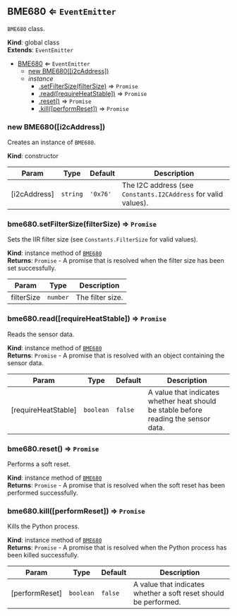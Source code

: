 <a name="BME680"></a>

## BME680 ⇐ <code>EventEmitter</code>
`BME680` class.

**Kind**: global class  
**Extends**: <code>EventEmitter</code>  

* [BME680](#BME680) ⇐ <code>EventEmitter</code>
    * [new BME680([i2cAddress])](#new_BME680)
    * _instance_
        * [.setFilterSize(filterSize)](#BME680+setFilterSize) ⇒ <code>Promise</code>
        * [.read([requireHeatStable])](#BME680+read) ⇒ <code>Promise</code>
        * [.reset()](#BME680+reset) ⇒ <code>Promise</code>
        * [.kill([performReset])](#BME680+kill) ⇒ <code>Promise</code>

<a name="new_BME680"></a>

### new BME680([i2cAddress])
Creates an instance of `BME680`.

**Kind**: constructor

| Param | Type | Default | Description |
| --- | --- | --- | --- |
| [i2cAddress] | <code>string</code> | <code>&#x27;0x76&#x27;</code> | The I2C address (see `Constants.I2CAddress` for valid values). |

<a name="BME680+setFilterSize"></a>

### bme680.setFilterSize(filterSize) ⇒ <code>Promise</code>
Sets the IIR filter size (see `Constants.FilterSize` for valid values).

**Kind**: instance method of [<code>BME680</code>](#BME680)  
**Returns**: <code>Promise</code> - A promise that is resolved when the filter size has been set successfully.  

| Param | Type | Description |
| --- | --- | --- |
| filterSize | <code>number</code> | The filter size. |

<a name="BME680+read"></a>

### bme680.read([requireHeatStable]) ⇒ <code>Promise</code>
Reads the sensor data.

**Kind**: instance method of [<code>BME680</code>](#BME680)  
**Returns**: <code>Promise</code> - A promise that is resolved with an object containing the sensor data.  

| Param | Type | Default | Description |
| --- | --- | --- | --- |
| [requireHeatStable] | <code>boolean</code> | <code>false</code> | A value that indicates whether heat should be stable before reading the sensor data. |

<a name="BME680+reset"></a>

### bme680.reset() ⇒ <code>Promise</code>
Performs a soft reset.

**Kind**: instance method of [<code>BME680</code>](#BME680)  
**Returns**: <code>Promise</code> - A promise that is resolved when the soft reset has been performed successfully.  
<a name="BME680+kill"></a>

### bme680.kill([performReset]) ⇒ <code>Promise</code>
Kills the Python process.

**Kind**: instance method of [<code>BME680</code>](#BME680)  
**Returns**: <code>Promise</code> - A promise that is resolved when the Python process has been killed successfully.  

| Param | Type | Default | Description |
| --- | --- | --- | --- |
| [performReset] | <code>boolean</code> | <code>false</code> | A value that indicates whether a soft reset should be performed. |
